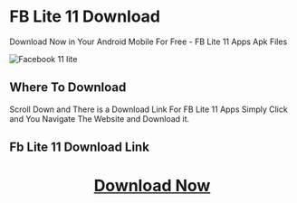 # FB Lite 11 Download 
Download Now in Your Android Mobile For Free - FB Lite 11 Apps Apk Files

![Facebook 11 lite](https://github.com/reyan-dilawar/fb-lite-11-download/blob/97692b3333e8e032b6caf1ed455f5431366e8a06/11%20Facebook%20Lite%20Apps.jpg)
## Where To Download

Scroll Down and There is a Download Link For FB Lite 11 Apps Simply Click and You Navigate The Website and Download it.

  
## Fb Lite 11 Download Link
<h1 align=center>

[Download Now](https://reyandilawar.blogspot.com/2016/07/11-facebook-lite-apps-in-0ne-android.html)

